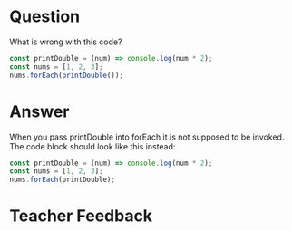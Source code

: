 # Question

What is wrong with this code?

```js
const printDouble = (num) => console.log(num * 2);
const nums = [1, 2, 3];
nums.forEach(printDouble());
```

# Answer

When you pass printDouble into forEach it is not supposed to be invoked. The code block should look like this instead:

```js
const printDouble = (num) => console.log(num * 2);
const nums = [1, 2, 3];
nums.forEach(printDouble);
```

# Teacher Feedback
